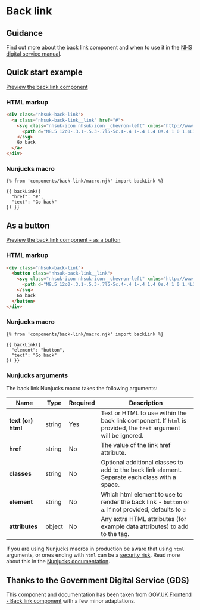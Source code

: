 # Back link

## Guidance

Find out more about the back link component and when to use it in the [NHS digital service manual](https://service-manual.nhs.uk/design-system/components/back-link).

## Quick start example

[Preview the back link component](https://nhsuk.github.io/nhsuk-frontend/components/back-link/index.html)

### HTML markup

```html
<div class="nhsuk-back-link">
  <a class="nhsuk-back-link__link" href="#">
    <svg class="nhsuk-icon nhsuk-icon__chevron-left" xmlns="http://www.w3.org/2000/svg" viewBox="0 0 24 24" aria-hidden="true" height="24" width="24">
      <path d="M8.5 12c0-.3.1-.5.3-.7l5-5c.4-.4 1-.4 1.4 0s.4 1 0 1.4L10.9 12l4.3 4.3c.4.4.4 1 0 1.4s-1 .4-1.4 0l-5-5c-.2-.2-.3-.4-.3-.7z"></path>
    </svg>
    Go back
  </a>
</div>
```

### Nunjucks macro

```
{% from 'components/back-link/macro.njk' import backLink %}

{{ backLink({
  "href": "#",
  "text": "Go back"
}) }}
```

## As a button

[Preview the back link component - as a button](https://nhsuk.github.io/nhsuk-frontend/components/back-link/button.html)

### HTML markup

```html
<div class="nhsuk-back-link">
  <button class="nhsuk-back-link__link">
    <svg class="nhsuk-icon nhsuk-icon__chevron-left" xmlns="http://www.w3.org/2000/svg" viewBox="0 0 24 24" aria-hidden="true" height="24" width="24">
      <path d="M8.5 12c0-.3.1-.5.3-.7l5-5c.4-.4 1-.4 1.4 0s.4 1 0 1.4L10.9 12l4.3 4.3c.4.4.4 1 0 1.4s-1 .4-1.4 0l-5-5c-.2-.2-.3-.4-.3-.7z"></path>
    </svg>
    Go back
  </button>
</div>
```

### Nunjucks macro

```
{% from 'components/back-link/macro.njk' import backLink %}

{{ backLink({
  "element": "button",
  "text": "Go back"
}) }}
```

### Nunjucks arguments

The back link Nunjucks macro takes the following arguments:

| Name               | Type   | Required | Description                                                                                                     |
| ------------------ | ------ | -------- | --------------------------------------------------------------------------------------------------------------- |
| **text (or) html** | string | Yes      | Text or HTML to use within the back link component. If `html` is provided, the `text` argument will be ignored. |
| **href**           | string | No       | The value of the link href attribute.                                                                           |
| **classes**        | string | No       | Optional additional classes to add to the back link element. Separate each class with a space.                  |
| **element**        | string | No       | Which html element to use to render the back link - `button` or `a`. If not provided, defaults to `a`           |
| **attributes**     | object | No       | Any extra HTML attributes (for example data attributes) to add to the tag.                                      |

If you are using Nunjucks macros in production be aware that using `html` arguments, or ones ending with `html` can be a [security risk](https://developer.mozilla.org/en-US/docs/Glossary/Cross-site_scripting). Read more about this in the [Nunjucks documentation](https://mozilla.github.io/nunjucks/api.html#user-defined-templates-warning).

## Thanks to the Government Digital Service (GDS)

This component and documentation has been taken from [GOV.UK Frontend - Back link component](https://github.com/alphagov/govuk-frontend/tree/main/package/govuk/components/back-link) with a few minor adaptations.
